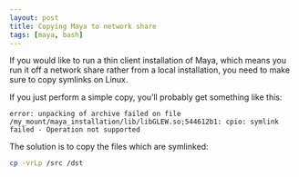 ```yaml
---
layout: post
title: Copying Maya to network share
tags: [maya, bash]
---
```


If you would like to run a thin client installation of Maya, which means you run it off a network share rather from a local installation, you need to make sure to copy symlinks on Linux.

<!--more-->

If you just perform a simple copy, you’ll probably get something like this:

    error: unpacking of archive failed on file /my_mount/maya_installation/lib/libGLEW.so;544612b1: cpio: symlink failed - Operation not supported

The solution is to copy the files which are symlinked:

```bash
cp -vrLp /src /dst
```
